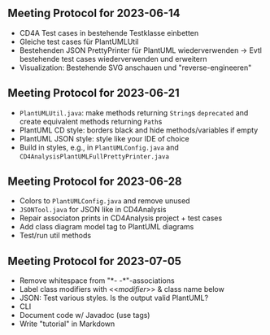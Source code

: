 ## Meeting Protocol for 2023-06-14

* CD4A Test cases in bestehende Testklasse einbetten
* Gleiche test cases für PlantUMLUtil
* Bestehenden JSON PrettyPrinter für PlantUML wiederverwenden
&rarr; Evtl bestehende test cases wiederverwenden und erweitern
* Visualization: Bestehende SVG anschauen und "reverse-engineeren"

## Meeting Protocol for 2023-06-21

* `PlantUMLUtil.java`: make methods returning `String`s `deprecated` and create equivalent methods returning `Path`s
* PlantUML CD style: borders black and hide methods/variables if empty
* PlantUML JSON style: style like your IDE of choice
* Build in styles, e.g., in `PlantUMLConfig.java` and `CD4AnalysisPlantUMLFullPrettyPrinter.java`

## Meeting Protocol for 2023-06-28

* Colors to `PlantUMLConfig.java` and remove unused
* `JSONTool.java` for JSON like in CD4Analysis
* Repair associaton prints in CD4Analysis project + test cases
* Add class diagram model tag to PlantUML diagrams
* Test/run util methods

## Meeting Protocol for 2023-07-05

* Remove whitespace from "\*- -\*"-associations
* Label class modifiers with <<*modifier*>> & class name below
* JSON: Test various styles. Is the output valid PlantUML?
* CLI
* Document code w/ Javadoc (use tags)
* Write "tutorial" in Markdown
